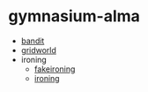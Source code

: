 # gymnasium-alma

- [bandit](bandit/)
- [gridworld](gridworld/)
- ironing
   - [fakeironing](fakeironing/)
   - [ironing](ironing/)

